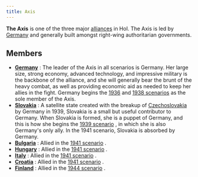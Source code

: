 ```yaml
---
title: Axis
---
```



**The Axis** is one of the three major
[alliances](/wiki/index.php?title=Alliance&action=edit&redlink=1 "Alliance (page does not exist)")
in HoI. The Axis is led by [Germany](/wiki/Germany "Germany") and
generally built amongst right-wing authoritarian governments.

##  Members 

-   **[Germany](/wiki/Germany "Germany")** : The leader of the Axis in
    all scenarios is Germany. Her large size, strong economy, advanced
    technology, and impressive military is the backbone of the alliance,
    and she will generally bear the brunt of the heavy combat, as well
    as providing economic aid as needed to keep her allies in the fight.
    Germany begins the
    [1936](/wiki/index.php?title=1936_scenario&action=edit&redlink=1 "1936 scenario (page does not exist)")
    and [1938
    scenarios](/wiki/index.php?title=1938_scenario&action=edit&redlink=1 "1938 scenario (page does not exist)")
    as the sole member of the Axis.
-   **[Slovakia](/wiki/Slovakia "Slovakia")** : A satellite state
    created with the breakup of
    [Czechoslovakia](/wiki/Czechoslovakia "Czechoslovakia") by Germany
    in 1939, Slovakia is a small but useful contributor to Germany. When
    Slovakia is formed, she is a puppet of Germany, and this is how she
    begins the [1939
    scenario](/wiki/index.php?title=1939_scenario&action=edit&redlink=1 "1939 scenario (page does not exist)")
    , in which she is also Germany's only ally. In the 1941 scenario,
    Slovakia is absorbed by Germany.
-   **[Bulgaria](/wiki/Bulgaria "Bulgaria")** : Allied in the [1941
    scenario](/wiki/index.php?title=1941_scenario&action=edit&redlink=1 "1941 scenario (page does not exist)")
    .
-   **[Hungary](/wiki/Hungary "Hungary")** : Allied in the [1941
    scenario](/wiki/index.php?title=1941_scenario&action=edit&redlink=1 "1941 scenario (page does not exist)")
    .
-   **[Italy](/wiki/Italy "Italy")** : Allied in the [1941
    scenario](/wiki/index.php?title=1941_scenario&action=edit&redlink=1 "1941 scenario (page does not exist)")
    .
-   **[Croatia](/wiki/index.php?title=Croatia&action=edit&redlink=1 "Croatia (page does not exist)")**
    : Allied in the [1941
    scenario](/wiki/index.php?title=1941_scenario&action=edit&redlink=1 "1941 scenario (page does not exist)")
    .
-   **[Finland](/wiki/Finland "Finland")** : Allied in the [1944
    scenario](/wiki/index.php?title=1944_scenario&action=edit&redlink=1 "1944 scenario (page does not exist)")
    .
